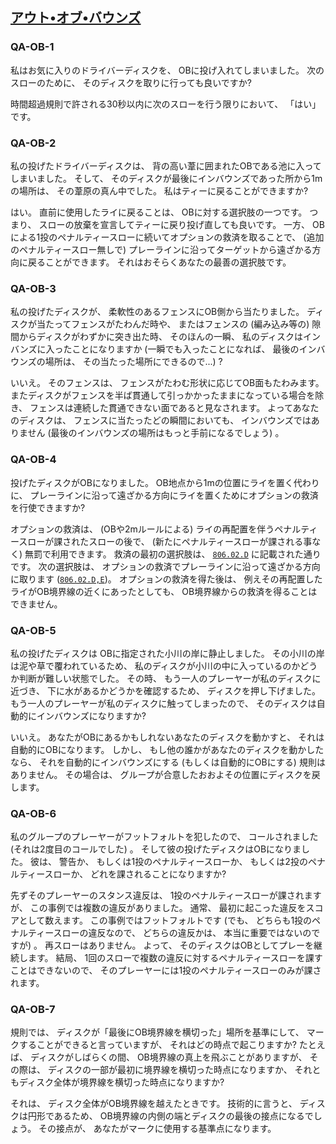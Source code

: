 ## [アウト•オブ•バウンズ](80602)

### QA-OB-1
私はお気に入りのドライバーディスクを、
OBに投げ入れてしまいました。
次のスローのために、
そのディスクを取りに行っても良いですか?

時間超過規則で許される30秒以内に次のスローを行う限りにおいて、
「はい」です。

### QA-OB-2
私の投げたドライバーディスクは、
背の高い葦に囲まれたOBである池に入ってしまいました。
そして、
そのディスクが最後にインバウンズであった所から1mの場所は、
その葦原の真ん中でした。
私はティーに戻ることができますか?

はい。
直前に使用したライに戻ることは、
OBに対する選択肢の一つです。
つまり、
スローの放棄を宣言してティーに戻り投げ直しても良いです。
一方、
OBによる1投のペナルティースローに続いてオプションの救済を取ることで、
(追加のペナルティースロー無しで)
プレーラインに沿ってターゲットから遠ざかる方向に戻ることができます。
それはおそらくあなたの最善の選択肢です。

### QA-OB-3
私の投げたディスクが、
柔軟性のあるフェンスにOB側から当たりました。
ディスクが当たってフェンスがたわんだ時や、
またはフェンスの
(編み込み等の)
隙間からディスクがわずかに突き出た時、
そのほんの一瞬、
私のディスクはインバンズに入ったことになりますか
(一瞬でも入ったことになれば、
最後のインバウンズの場所は、
その当たった場所にできるので...)
?

いいえ。
そのフェンスは、
フェンスがたわむ形状に応じてOB面もたわみます。
またディスクがフェンスを半ば貫通して引っかかったままになっている場合を除き、
フェンスは連続した貫通できない面であると見なされます。
よってあなたのディスクは、
フェンスに当たったどの瞬間においても、
インバウンズではありません
(最後のインバウンズの場所はもっと手前になるでしょう)
。

### QA-OB-4
投げたディスクがOBになりました。
OB地点から1mの位置にライを置く代わりに、
プレーラインに沿って遠ざかる方向にライを置くためにオプションの救済を行使できますか?

オプションの救済は、
(OBや2mルールによる)
ライの再配置を伴うペナルティースローが課されたスローの後で、
(新たにペナルティースローが課される事なく)
無罰で利用できます。
救済の最初の選択肢は、
[`806.02.D`](80602)
に記載された通りです。
次の選択肢は、
オプションの救済でプレーラインに沿って遠ざかる方向に取ります
([`806.02.D,E`](80602))。
オプションの救済を得た後は、
例えその再配置したライがOB境界線の近くにあったとしても、
OB境界線からの救済を得ることはできません。

### QA-OB-5
私の投げたディスクは
OBに指定された小川の岸に静止しました。
その小川の岸は泥や草で覆われているため、
私のディスクが小川の中に入っているのかどうか判断が難しい状態でした。
その時、
もう一人のプレーヤーが私のディスクに近づき、
下に水があるかどうかを確認するため、
ディスクを押し下げました。
もう一人のプレーヤーが私のディスクに触ってしまったので、
そのディスクは自動的にインバウンズになりますか?

いいえ。
あなたがOBにあるかもしれないあなたのディスクを動かすと、
それは自動的にOBになります。
しかし、
もし他の誰かがあなたのディスクを動かしたなら、
それを自動的にインバウンズにする
(もしくは自動的にOBにする)
規則はありません。
その場合は、
グループが合意したおおよその位置にディスクを戻します。

### QA-OB-6
私のグループのプレーヤーがフットフォルトを犯したので、
コールされました
(それは2度目のコールでした)
。
そして彼の投げたディスクはOBになりました。
彼は、
警告か、
もしくは1投のペナルティースローか、
もしくは2投のペナルティースローか、
どれを課されることになりますか?

先ずそのプレーヤーのスタンス違反は、
1投のペナルティースローが課されますが、
この事例では複数の違反がありました。
通常、
最初に起こった違反をスコアとして数えます。
この事例ではフットフォルトです
(でも、
どちらも1投のペナルティースローの違反なので、
どちらの違反かは、
本当に重要ではないのですが)
。
再スローはありません。
よって、
そのディスクはOBとしてプレーを継続します。
結局、
1回のスローで複数の違反に対するペナルティースローを課すことはできないので、
そのプレーヤーには1投のペナルティースローのみが課されます。

### QA-OB-7
規則では、
ディスクが「最後にOB境界線を横切った」場所を基準にして、
マークすることができると言っていますが、
それはどの時点で起こりますか?
たとえば、
ディスクがしばらくの間、
OB境界線の真上を飛ぶことがありますが、
その際は、
ディスクの一部が最初に境界線を横切った時点になりますか、
それともディスク全体が境界線を横切った時点になりますか?

それは、
ディスク全体がOB境界線を越えたときです。
技術的に言うと、
ディスクは円形であるため、
OB境界線の内側の端とディスクの最後の接点になるでしょう。
その接点が、
あなたがマークに使用する基準点になります。
